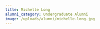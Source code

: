 ```yaml
---
title: Michelle Long
alumni_category: Undergraduate Alumni
image: /uploads/alumni/michelle-long.jpg
---
```

